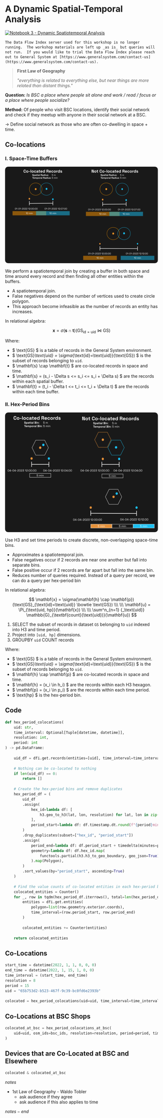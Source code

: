 # A Dynamic Spatial-Temporal Analysis

[![Notebook 3 - Dynamic Spatiotemporal Analysis](https://img.shields.io/badge/notebook_3-dynamic_spatiotemporal_analysis-FF5008)](https://mybinder.org/v2/gh/thegeneralsystem/sdsc-2023-workshop/main?labpath=notebooks%2F3_spatiotemporal_analysis.ipynb)

```admonish warning title="DFI Queries Will Not Work"
The Data Flow Index server used for this workshop is no longer running.  The workshop materials are left up _as is_ but queries will not run.  If you would like to trial the Data Flow Index please reach out to General System at [https://www.generalsystem.com/contact-us](https://www.generalsystem.com/contact-us).
```

> **First Law of Geography**
>
> _"everything is related to everything else, but near things are more related than distant things."_

**Question:** _Is BSC a place where people sit alone and work / read / focus or a place where people socialize?_

**Method:** Of people who visit BSC locations, identify their social network and check if they meetup with anyone in their social network at a BSC.

→ Define social network as those who are often co-dwelling in space + time.

## Co-locations

### I. Space-Time Buffers

<img 
    src="../assets/images/co-locations_spacetime_buffers_dark.svg" 
    alt="Co-locations - SpaceTime Buffers"
    style="border-radius:10px"
/>

We perform a spatiotemporal join by creating a buffer in both space and time around every record and then finding all other entities within the buffers.

- A spatiotemporal join.
- False negatives depend on the number of vertices used to create circle polygon.
- This approach become infeasible as the number of records an entity has increases.

In relational algebra:

$$
\mathbf{x} = \sigma(\mathbf{s} \cap \mathbf{t})(\text{GS}_{\text{id}=\text{uid}} \bowtie \text{GS})
$$

Where:

- $ \text{GS} $ is a table of records in the General System environment.
- $ \text{GS}_\text{uid} = \sigma_{\text{id}=\text{uid}}(\text{GS}) $ is the subset of records belonging to `uid`.
- $ \mathbf{s} \cap \mathbf{t} $ are co-located records in space and time.
- $ \mathbf{s} = (s_i - \Delta s <= s_i <= s_i + \Delta s) $ are the records within each spatial buffer.
- $ \mathbf{t} = (t_i - \Delta t <= t_i <= t_i + \Delta t) $ are the records within each time buffer.

### II. Hex-Period Bins

<img 
    src="../assets/images/co-locations_hexperiod_bins_dark.svg" 
    alt="Co-locations - SpaceTime Buffers"
    style="border-radius:10px"
/>

Use H3 and set time periods to create discrete, non-overlapping space-time bins.

- Approximates a spatiotemporal join.
- False negatives occur if 2 records are near one another but fall into separate bins.
- False positive occur if 2 records are far apart but fall into the same bin.
- Reduces number of queries required. Instead of a query per record, we can do a query per hex-period bin

In relational algebra:

$$
\mathbf{x} = \sigma(\mathbf{h} \cap \mathbf{p})(\text{GS}_{\text{id}=\text{uid}} \bowtie \text{GS})
\\\
\\\
\mathbf{u} = \Pi_{\text{uid, hp}}(\mathbf{x})
\\\
\\\
\sum^n_{n=1} {_\text{uid}} \mathbb{G}_{\textbf{count}(\text{uid})}(\mathbf{u})
$$

1. SELECT the subset of records in dataset `GS` belonging to `uid` indexed into H3 and time period.
2. Project into `[uid, hp]` dimensions.
3. GROUPBY `uid` COUNT records

Where:

- $ \text{GS} $ is a table of records in the General System environment.
- $ \text{GS}_\text{uid} = \sigma_{\text{id}=\text{uid}}(\text{GS}) $ is the subset of records belonging to `uid`.
- $ \mathbf{h} \cap \mathbf{p} $ are co-located records in space and time.
- $ \mathbf{h} = (x_i \in h_i) $ are the records within each H3 hexagon.
- $ \mathbf{p} = (x_i \in p_i) $ are the records within each time period.
- $ \text{hp} $ is the hex-period bin.

## Code

```python
def hex_period_colocations(
    uid: str,
    time_interval: Optional[Tuple[datetime, datetime]],
    resolution: int,
    period: int
) -> pd.DataFrame:

    uid_df = dfi.get.records(entities=[uid], time_interval=time_interval)

    # Nothing can be co-located to nothing
    if len(uid_df) == 0:
        return []

    # Create the hex-period bins and remove duplicates
    hex_period_df = (
        uid_df
        .assign(
            hex_id=lambda df: [
                h3.geo_to_h3(lat, lon, resolution) for lat, lon in zip(df.latitude, df.longitude)
            ],
            period_start=lambda df: df.timestamp.dt.round(f"{period}min"),
        )
        .drop_duplicates(subset=["hex_id", "period_start"])
        .assign(
            period_end=lambda df: df.period_start + timedelta(minutes=period),
            geometry=lambda df: df.hex_id.map(
                functools.partial(h3.h3_to_geo_boundary, geo_json=True)
            ).map(Polygon),
        )
        .sort_values(by="period_start", ascending=True)
    )

    # Find the value counts of co-located entities in each hex-period bin
    colocated_entities = Counter()
    for _, row in tqdm(hex_period_df.iterrows(), total=len(hex_period_df), desc="Space-Time Bin", disable=False):
        entities = dfi.get.entities(
            polygon=list(row.geometry.exterior.coords),
            time_interval=(row.period_start, row.period_end)
        )

        colocated_entities += Counter(entities)

    return colocated_entities
```

## Co-Locations

```python
start_time = datetime(2022, 1, 1, 0, 0, 0)
end_time = datetime(2022, 1, 15, 1, 0, 0)
time_interval = (start_time, end_time)
resolution = 8
period = 15
uid = "65b753d2-b523-467f-9c39-bc0fd6e2393b"

colocated = hex_period_colocations(uid=uid, time_interval=time_interval, resolution=resolution, period=period)
```

## Co-Locations at BSC Shops

```python
colocated_at_bsc = hex_period_colocations_at_bsc(
    uid=uid, osm_ids=bsc_ids, resolution=resolution, period=period, time_interval=time_interval
)
```

## Devices that are Co-Located at BSC and Elsewhere

```python
colocated & colocated_at_bsc
```

$notes$

- 1st Law of Geography - Waldo Tobler
  - ask audience if they agree
  - ask audience if this also applies to time

$notes-end$
